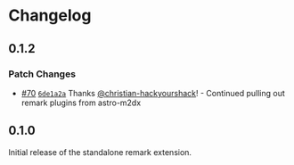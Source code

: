 # Changelog

## 0.1.2

### Patch Changes

- [#70](https://github.com/christian-hackyourshack/npm/pull/70) [`6de1a2a`](https://github.com/christian-hackyourshack/npm/commit/6de1a2ae731dfc605cdf056b7ae1f65381a29cf3) Thanks [@christian-hackyourshack](https://github.com/christian-hackyourshack)! - Continued pulling out remark plugins from astro-m2dx

## 0.1.0

Initial release of the standalone remark extension.

